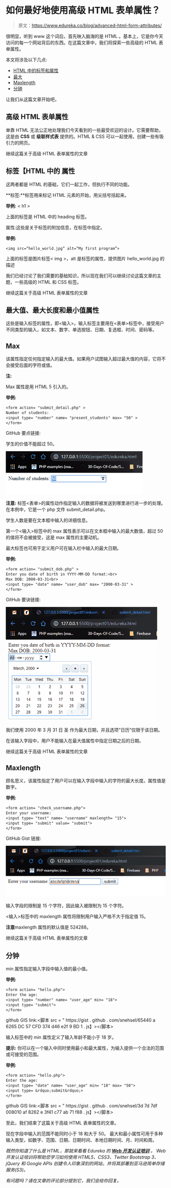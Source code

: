 # 如何最好地使用高级 HTML 表单属性？

> 原文：<https://www.edureka.co/blog/advanced-html-form-attributes/>

很明显，听到 www 这个词后，首先映入脑海的是 HTML 。基本上，它是你今天访问的每一个网站背后的东西。在这篇文章中，我们将探索一些高级的 HTML 表单属性。

本文将涉及以下几点:

*   [HTML 中的标签和属性](#TagsAndAttributesinHTML)
*   [最大](#Max)
*   [Maxlength](#Maxlength)
*   [分钟](#Min)

让我们从这篇文章开始吧，

## **高级 HTML 表单属性**

单靠 HTML 无法公正地处理我们今天看到的一些最受欢迎的设计。它需要帮助，这是由 **CSS** 或 **级联样式表** 提供的。HTML & CSS 可以一起使用，创建一些有吸引力的网页。

继续这篇关于高级 HTML 表单属性的文章

## **标签【HTML 中的 属性**

这两者都是 HTML 的基础，它们一起工作，但执行不同的功能。

**标签:**标签用来标记 HTML 元素的开始，用尖括号括起来。

**举例:** < h1 >

上面的标签是 HTML 中的 heading 标签。

属性:这些是关于标签的附加信息，在标签中指定。

**举例:**

```
<img src=”hello_world.jpg” alt=”My first program”>
```

上面的标签是图片标签< img >，alt 是标签的属性，提供图片 hello_world.jpg 的描述

我们已经讨论了我们需要的基础知识，所以现在我们可以继续讨论这篇文章的主题，一些高级的 HTML 和 CSS 标签。

继续这篇关于高级 HTML 表单属性的文章

## **最大值、最大长度和最小值属性**

这些是输入标签的属性，即<输入>。输入标签主要用在<表单>标签中，接受用户不同类型的输入，如文本、数字、单选按钮、日期、复选框、时间、密码等。

## **Max**

该属性指定任何指定输入的最大值。如果用户试图输入超过最大值的内容，它将不会接受后面的字符或值。

**注:**

Max 属性是用 HTML 5 引入的。

**举例:**

```
<form action= "submit_detail.php" >
Number of students:
<input type= "number" name= "present_students" max= "50" >
</form>

```

GitHub 要点链接:

<script src = " https://gist . github . com/snehsseel/1233 b 0 feedff 4910 c 9 a 736 dcea 99d 41 c . js "></script>

学生的价值不能超过 50。

**![Output - Advanced HTML Form Attributes - Edureka](img/13d827612a31466f5f295865184a8039.png)**

**注意:** 标签<表单>的属性动作指定输入的数据将被发送到哪里进行进一步的处理。在本例中，它是一个 php 文件 submit_detail.php。

学生人数是要在文本框中输入的详细信息。

第一个<输入>标签中的 max 属性表示可以在文本框中输入的最大数值，超过 50 的值将不会被接受，这是 max 属性的主要动机。

最大标签也可用于定义用户可在输入栏中输入的最大日期。

**举例:**

```
<form action= "submit_dob.php" >
Enter you date of birth in YYYY-MM-DD format:<br>
Max DOB: 2000-03-31<br>
<input type= "date" name= "user_dob" max= "2000-03-31" >
</form>

```

GitHub 要诀链接:

![](img/cc6a09bd46075649dd440850431f41a3.png)

我们使用 2000 年 3 月 31 日 圣 作为最大日期，并且选项“日历”仅限于该日期。

在该输入字段中，用户不能输入在最大值属性中指定日期之后的日期。

继续这篇关于高级 HTML 表单属性的文章

## **Maxlength**

顾名思义，该属性指定了用户可以在输入字段中输入的字符的最大长度。属性值是数字。

**举例:**

```
<form action= "check_username.php">
Enter your username:
<input type= "text" name= "username" maxlength= "15">
<input type= "submit" value= "submit">
</form>

```

GitHub Gist 链接:<script src = " https://Gist . GitHub . com/snehs eel/204 fb3 f 71 f 8 DFA 5 c 234 EB 0745 f 768616 . js "></script>

![](img/aed16bd948d347e05d0fadd9b1a04fbe.png)

输入字段的限制是 15 个字符，因此输入被限制为 15 个字符。

<输入>标签中的 maxlength 属性将限制用户输入严格不大于指定值 15。

**注意**maxlength 属性的默认值是 524288。

继续这篇关于高级 HTML 表单属性的文章

## **分钟**

min 属性指定输入字段中输入值的最小值。

**举例:**

```
<form action= "hello.php">
Enter the age:
<input type= "number" name= "user_age" min= "18">
<input type= "submit">
</form>

```

github GIS link:<脚本 src = " https://gist . github . com/snehsel/65440 a 6265 DC 57 CFD 374 d46 e2f 9 BD 1 . js】></脚本>

输入标签中的 min 属性定义了输入年龄不能小于 18 岁。

**提示:** 你可以在一个输入中同时使用最小和最大属性，为输入提供一个合法的范围或可接受的范围。

**举例:**

```
<form action= "hello.php">
Enter the age:
<input type= "date" name= "user_age" min= "18" max= "50">
<input type= &rdquo;submit&rdquo;>
</form>

```

github GIS link:<脚本 src = " https://gist . github . com/snehsel/3d 7d 7df 008010 af 8262 e 3f41 c77 ab 71 f88 . js】></脚本>

至此，我们结束了这篇关于高级 HTML 表单属性的文章。

现在字段中输入的范围不能同时小于 18 和大于 50。 最大和最小属性可用于多种输入类型，如数字、范围、日期、日期时间、本地日期时间、月、时间和周。

*既然你知道了什么是 HTML，那就来看看 Edureka 的 **[Web 开发认证培训](https://www.edureka.co/complete-web-developer)** 。* *Web 开发认证培训将帮助您学习如何使用 HTML5、CSS3、Twitter Bootstrap 3、jQuery 和 Google APIs 创建令人印象深刻的网站，并将其部署到亚马逊简单存储服务(S3)。*

*有问题吗？请在文章的评论部分提到它，我们会给你回复。*